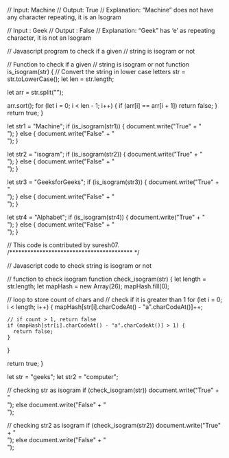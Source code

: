 // Input: Machine
// Output: True
// Explanation: “Machine” does not have any character repeating, it is an Isogram

// Input : Geek
// Output : False
// Explanation: “Geek” has ‘e’ as repeating character, it is not an Isogram

// Javascript program to check if a given
// string is isogram or not

// Function to check if a given
// string is isogram or not
function is_isogram(str) {
  // Convert the string in lower case letters
  str = str.toLowerCase();
  let len = str.length;

  let arr = str.split("");

  arr.sort();
  for (let i = 0; i < len - 1; i++) {
    if (arr[i] == arr[i + 1]) return false;
  }
  return true;
}

let str1 = "Machine";
if (is_isogram(str1)) {
  document.write("True" + "</br>");
} else {
  document.write("False" + "</br>");
}

let str2 = "isogram";
if (is_isogram(str2)) {
  document.write("True" + "</br>");
} else {
  document.write("False" + "</br>");
}

let str3 = "GeeksforGeeks";
if (is_isogram(str3)) {
  document.write("True" + "</br>");
} else {
  document.write("False" + "</br>");
}

let str4 = "Alphabet";
if (is_isogram(str4)) {
  document.write("True" + "</br>");
} else {
  document.write("False" + "</br>");
}

// This code is contributed by suresh07.
/***************************************** */

// Javascript code to check string is isogram or not

// function to check isogram
function check_isogram(str) {
  let length = str.length;
  let mapHash = new Array(26);
  mapHash.fill(0);

  // loop to store count of chars and
  // check if it is greater than 1
  for (let i = 0; i < length; i++) {
    mapHash[str[i].charCodeAt() - "a".charCodeAt()]++;

    // if count > 1, return false
    if (mapHash[str[i].charCodeAt() - "a".charCodeAt()] > 1) {
      return false;
    }
  }

  return true;
}

let str = "geeks";
let str2 = "computer";

// checking str as isogram
if (check_isogram(str)) document.write("True" + "</br>");
else document.write("False" + "</br>");

// checking str2 as isogram
if (check_isogram(str2)) document.write("True" + "</br>");
else document.write("False" + "</br>");
